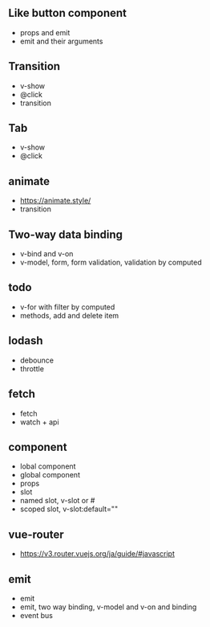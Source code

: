 ## Like button component
- props and emit
- emit and their arguments

## Transition
- v-show
- @click
- transition

## Tab
- v-show
- @click

## animate
- https://animate.style/
- transition

## Two-way data binding
- v-bind and v-on
- v-model, form, form validation, validation by computed

## todo
- v-for with filter by computed
- methods, add and delete item

## lodash
- debounce
- throttle

## fetch
- fetch
- watch + api

## component
- lobal component
- global component
- props
- slot
- named slot, v-slot or #
- scoped slot, v-slot:default=""

## vue-router
- https://v3.router.vuejs.org/ja/guide/#javascript

## emit
- emit
- emit, two way binding, v-model and v-on and binding
- event bus